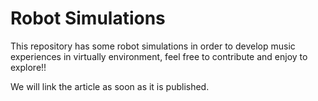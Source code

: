 # Robot Simulations

This repository has some robot simulations in order to develop music experiences in virtually environment, 
feel free to contribute and enjoy to explore!!

We will link the article as soon as it is published.

<!--## Audio files related to experiments shown in the paper

### Section 3.1
* [Source 1](/sec3_1_source1.wav)
* [Source 2](/sec3_1_source2.wav)
* [Blend](/sec3_1_blend.wav)
### Section 3.2
* [Source 1](/sec3_2_source1.wav)
* [Source 2](/sec3_2_source2.wav)
* [Blend](/sec3_2_blend.wav)

## Demonstrations with source codes

* Source code in [Python 3](/AlloySounds-Demo.py) to rebuild all the demos

## Direct links to the blend files:

* [Stained Chords](/01_stained_chords.wav)
* [Relaxed Rule 110 Melody Blend](/02_rr110_melody_blend.wav)
* [Ostinato Stripes](/03_ostinato_stripes.wav)
* [Ocean Staining the Violin](/04_ocean_staining_the_violin.wav)
* [City and Train: Blended Landscapes](/05_blended_landscape.wav)
* [A Blend of Maracatu and Orchestral Chords](/06_blend_maracatu_orchestral.wav)
* [Spooky Chords](/07_spooky_chords.wav)
